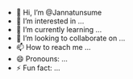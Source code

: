 - 👋 Hi, I’m @Jannatunsume
- 👀 I’m interested in ...
- 🌱 I’m currently learning ...
- 💞️ I’m looking to collaborate on ...
- 📫 How to reach me ...
- 😄 Pronouns: ...
- ⚡ Fun fact: ...

<!---
Jannatunsume/Jannatunsume is a ✨ special ✨ repository because its `README.md` (this file) appears on your GitHub profile.
You can click the Preview link to take a look at your changes.
--->
